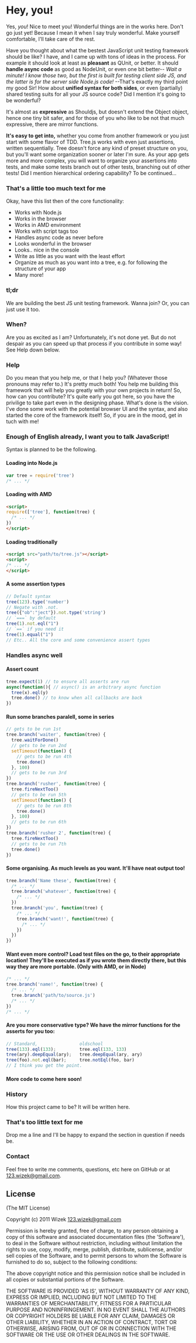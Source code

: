 # Hey, you!
Yes, *you*! Nice to meet you! Wonderful things are in the works here. Don't go just yet! Because I mean it when I say truly wonderful. Make yourself comfortable, I'll take care of the rest.

Have you thought about what the bestest JavaScript unit testing framework should be like? I have, and I came up with tons of ideas in the process. For example it should look at least as **pleasant** as QUnit, or better.
It should **handle async code** as good as NodeUnit, or even one bit better-- *Wait a minute! I know those two, but the first is built for testing client side JS, and the latter is for the server side Node.js code!*
--That's exactly my third point my good Sir! How about **unified syntax for both sides**, or even (partially) shared testing suits for all your JS source code? Did I mention it's going to be wonderful?

It's almost as **expressive** as Shouldjs, but doesn't extend the Object object, hence one tiny bit safer, and for those of you who like to be not that much expressive, there are mirror functions.

**It's easy to get into,** whether you come from another framework or you just start with some flavor of TDD. Tree.js works with even just assertions, written sequentially. Tree doesn't force any kind of preset structure on you, but you'll want some organization sooner or later I'm sure. As your app gets more and more complex, you will want to organize your assertions into tests, and make some tests branch out of other tests, branching out of other tests! Did I mention hierarchical ordering capability?
To be continued...

### That's a little too much text for me
Okay, have this list then of the core functionality:

- Works with Node.js
- Works in the browser
- Works in AMD environment
- Works with script tags too
- Handles async code as never before
- Looks wonderful in the browser
- Looks.. nice in the console
- Write as little as you want with the least effort
- Organize as much as you want into a tree, e.g. for following the structure of your app
- Many more!

### tl;dr
We are building the best JS unit testing framework. Wanna join? Or, you can just use it too.

### When?
Are you as excited as I am? Unfortunately, it's not done yet. But do not despair as you can speed up that process if you contribute in some way! See Help down below.

### Help
Do you mean that you help me, or that I help you? (Whatever those pronouns may refer to.)
It's pretty much both! You help me building this framework that will help you greatly with your own projects in return! So, how can you contribute? It's quite early you got here, so you have the privilige to take part even in the designing phase. What's done is the vision. I've done some work with the potential browser UI and the syntax, and also started the core of the framework itself! So, if you are in the mood, get in tuch with me!

### Enough of English already, I want you to talk JavaScript!
Syntax is planned to be the following.
#### Loading into Node.js
```javascript
var tree = require('tree')
/* ... */
```
#### Loading with AMD
```html
<script>
require(['tree'], function(tree) {
  /* ... */
})
</script>
```
#### Loading traditionally
```html
<script src="path/to/tree.js"></script>
<script>
/* ... */
</script>
```
#### A some assertion types
```javascript
// Default syntax
tree(123).type('number')
// Negate with .not.
tree({"ob":"ject"}).not.type('string')
// `===` by default
tree(1).not.eql("1")
// `==` if you need it
tree(1).equal("1")
// Etc.. All the core and some convenience assert types
```
### Handles async well
#### Assert count
```javascript
tree.expect(1) // to ensure all asserts are run
async(function(){ // async() is an arbitrary async function
  tree(x).eql(y)
  tree.done() // to know when all callbacks are back
})
```
#### Run some branches paralell, some in series
```javascript
// gets to be run 1st
tree.branch('waiter', function(tree) {
  tree.waitForDone()
  // gets to be run 2nd
  setTimeout(function() {
    // gets to be run 4th
    tree.done()
  }, 100)
  // gets to be run 3rd
})
tree.branch('rusher', function(tree) {
  tree.fireNextToo()
  // gets to be run 5th
  setTimeout(function() {
    // gets to be run 8th
    tree.done()
  }, 100)
  // gets to be run 6th
})
tree.branch('rusher 2', function(tree) {
  tree.fireNextToo()
  // gets to be run 7th
  tree.done()
})
```
#### Some organising. As much levels as you want. It'll have neat output too!
```javascript
tree.branch('Name these', function(tree) {
  /* ... */
  tree.branch('whatever', function(tree) {
    /* ... */
  })
  tree.branch('you', function(tree) {
    /* ... */
    tree.branch('want!', function(tree) {
      /* ... */
    })
  })
})
```
#### Want even more control? Load test files on the go, to their appropriate location! They'll be executed as if you wrote them directly there, but this way they are more portable. (Only with AMD, or in Node)
```javascript
/* ... */
tree.branch('name!', function(tree) {
  /* ... */
  tree.branch('path/to/source.js')
  /* ... */
})
/* ... */
```
#### Are you more conservative type? We have the mirror functions for the asserts for you too:
```javascript
// Standard,                oldschool
tree(133).eql(133);         tree.eql(133, 133)
tree(ary).deepEqual(ary);   tree.deepEqual(ary, ary)
tree(foo).not.eql(bar);     tree.notEql(foo, bar)
// I think you get the point.
```
#### More code to come here soon!

### History
How this project came to be? It will be written here.

### That's too little text for me
Drop me a line and I'll be happy to expand the section in question if needs be.

### Contact
Feel free to write me comments, questions, etc here on GitHub or at <123.wizek@gmail.com>.

## License
(The MIT License)

Copyright (c) 2011 Wizek <123.wizek@gmail.com>

Permission is hereby granted, free of charge, to any person obtaining a copy of this software and associated documentation files (the 'Software'), to deal in the Software without restriction, including without limitation the rights to use, copy, modify, merge, publish, distribute, sublicense, and/or sell copies of the Software, and to permit persons to whom the Software is furnished to do so, subject to the following conditions:

The above copyright notice and this permission notice shall be included in all copies or substantial portions of the Software.

THE SOFTWARE IS PROVIDED 'AS IS', WITHOUT WARRANTY OF ANY KIND, EXPRESS OR IMPLIED, INCLUDING BUT NOT LIMITED TO THE WARRANTIES OF MERCHANTABILITY, FITNESS FOR A PARTICULAR PURPOSE AND NONINFRINGEMENT. IN NO EVENT SHALL THE AUTHORS OR COPYRIGHT HOLDERS BE LIABLE FOR ANY CLAIM, DAMAGES OR OTHER LIABILITY, WHETHER IN AN ACTION OF CONTRACT, TORT OR OTHERWISE, ARISING FROM, OUT OF OR IN CONNECTION WITH THE SOFTWARE OR THE USE OR OTHER DEALINGS IN THE SOFTWARE.